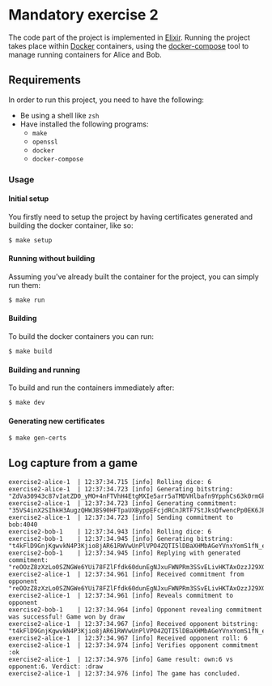 # Mandatory exercise 2

The code part of the project is implemented in [Elixir](https://elixir-lang.org/). Running the project takes place within [Docker](https://www.docker.com/) containers, using the [docker-compose](https://docs.docker.com/compose/) tool to manage running containers for Alice and Bob.



## Requirements

In order to run this project, you need to have the following:

- Be using a shell like `zsh`
- Have installed the following programs:
  - `make`
  - `openssl`
  - `docker`
  - `docker-compose`
### Usage

#### Initial setup

You firstly need to setup the project by having certificates generated and building the docker container, like so:

```sh
$ make setup
```
#### Running without building

Assuming you've already built the container for the project, you can simply run them:

```sh
$ make run
```

#### Building

To build the docker containers you can run:

```sh
$ make build
```


#### Building and running

To build and run the containers immediately after:

```sh
$ make dev
```

#### Generating new certificates

```sh
$ make gen-certs
```

## Log capture from a game

```log
exercise2-alice-1  | 12:37:34.715 [info] Rolling dice: 6
exercise2-alice-1  | 12:37:34.723 [info] Generating bitstring: "ZdVa30943c87vIatZD0_yMO+4nFTVhH4EtgMXIe5arr5aTMDVHlbafn9YpphCs63k0rmGkJ4AWNf6b0CAANwdPeI9eT0iWUsWzxCy+WgF438iK6+nbFIrX8ptvjTBN5CbO5kCGunpTLpL2WNdBAbAGTAd3QydkYA7I1_2wzTx9MsqxGpmDt1il5rs9YysabJdDDPrgsxgCMpNJh81RvHI2yUwosTVXxH0qlykUlxv+PJvAw4WRjIixvHN1qbJsZQvSYsaDpyipyK09HA6kr9yC9EVbkxgqLzo0Q_7gXpWKntAHwAW2XSP9cGxazrGNAOf5WjOqRe9Q1gTQhF3zs0+w=="
exercise2-alice-1  | 12:37:34.723 [info] Generating commitment: "35VS4inX2SIhkH3AugzQHWJBS90HFTpaUXByppEFcjdRCnJRTF7StJksQfwencPp0EK6JPt8sox9yqaMFNinbg=="
exercise2-alice-1  | 12:37:34.723 [info] Sending commitment to bob:4040
exercise2-bob-1    | 12:37:34.943 [info] Rolling dice: 6
exercise2-bob-1    | 12:37:34.945 [info] Generating bitstring: "t4kFlD9GnjKgwvkN4P3Kjio8jAR61RWVwUnPlVPO4ZQTI5lDBaXHMbAGeYVnxYomS1fN_eTcO4W_bAIYEeEjr_lyT8aMR056VN_5XXbsEBBtNdWmwfX2sVzYKoXWeFwSG3djWAkmFSGR_PQw9v+QdZD93rY3FH27jiGFyRGlg8qevOXona0hnKDzhF3gjxFdZRBefGYUMZdecSa+OcEKqqKVM+xjLW2e6auR6dbLCo2+mYvuuXKtJ3YFazafsMGufaT+jqtPggRqvqXAHZ_jg6NKsn6RpFhcRw_cyW8UrrjPnl7jKF5AAvysbY2fTHI3+PUOapl1t7iW0ipRM4Ygew=="
exercise2-bob-1    | 12:37:34.945 [info] Replying with generated commitment: "reOOzZ8zXzLo0SZNGWe6YUi78FZlFfdk60dunEgNJxuFWNPRm3SSvELivHKTAxOzzJ29XGdarD5jNmQTPhYLhg=="
exercise2-alice-1  | 12:37:34.961 [info] Received commitment from opponent "reOOzZ8zXzLo0SZNGWe6YUi78FZlFfdk60dunEgNJxuFWNPRm3SSvELivHKTAxOzzJ29XGdarD5jNmQTPhYLhg=="..
exercise2-alice-1  | 12:37:34.961 [info] Reveals commitment to opponent
exercise2-bob-1    | 12:37:34.964 [info] Opponent revealing commitment was successful! Game won by draw
exercise2-alice-1  | 12:37:34.967 [info] Received opponent bitstring: "t4kFlD9GnjKgwvkN4P3Kjio8jAR61RWVwUnPlVPO4ZQTI5lDBaXHMbAGeYVnxYomS1fN_eTcO4W_bAIYEeEjr_lyT8aMR056VN_5XXbsEBBtNdWmwfX2sVzYKoXWeFwSG3djWAkmFSGR_PQw9v+QdZD93rY3FH27jiGFyRGlg8qevOXona0hnKDzhF3gjxFdZRBefGYUMZdecSa+OcEKqqKVM+xjLW2e6auR6dbLCo2+mYvuuXKtJ3YFazafsMGufaT+jqtPggRqvqXAHZ_jg6NKsn6RpFhcRw_cyW8UrrjPnl7jKF5AAvysbY2fTHI3+PUOapl1t7iW0ipRM4Ygew=="
exercise2-alice-1  | 12:37:34.967 [info] Received opponent roll: 6
exercise2-alice-1  | 12:37:34.974 [info] Verifies opponent commitment :ok
exercise2-alice-1  | 12:37:34.976 [info] Game result: own:6 vs opponent:6. Verdict: :draw
exercise2-alice-1  | 12:37:34.976 [info] The game has concluded.
```